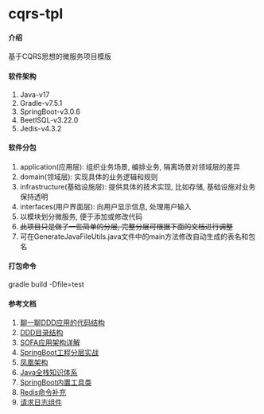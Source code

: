 # cqrs-tpl

#### 介绍
基于CQRS思想的微服务项目模版

#### 软件架构
1. Java-v17
2. Gradle-v7.5.1
3. SpringBoot-v3.0.6
4. BeetlSQL-v3.22.0
5. Jedis-v4.3.2

#### 软件分包
1. application(应用层): 组织业务场景, 编排业务, 隔离场景对领域层的差异
2. domain(领域层): 实现具体的业务逻辑和规则
3. infrastructure(基础设施层): 提供具体的技术实现, 比如存储, 基础设施对业务保持透明
4. interfaces(用户界面层): 向用户显示信息, 处理用户输入
5. 以模块划分微服务, 便于添加或修改代码
6. ~~此项目只是做了一些简单的分层, 完整分层可根据下面的文档进行调整~~
7. 可在GenerateJavaFileUtils.java文件中的main方法修改自动生成的表名和包名

#### 打包命令
gradle build -Dfile=test

#### 参考文档
1. [聊一聊DDD应用的代码结构](https://wenku.baidu.com/view/43f5184b26c52cc58bd63186bceb19e8b8f6ecfa.html?_wkts_=1674267739736)
2. [DDD目录结构](https://wenku.baidu.com/view/451bec6af4ec4afe04a1b0717fd5360cbb1a8d57?aggId=43f5184b26c52cc58bd63186bceb19e8b8f6ecfa&_wkts_=1674269092912)
3. [SOFA应用架构详解](https://mp.weixin.qq.com/s/bYuwxg43FqFKjGv3G83fIw)
4. [SpringBoot工程分层实战](https://mp.weixin.qq.com/s/1O4XnZ1z4pHluzn0F9i2pg)
5. [凤凰架构](https://icyfenix.cn/)
6. [Java全栈知识体系](https://pdai.tech/)
7. [SpringBoot内置工具类](https://mp.weixin.qq.com/s/mFovEO3jQGGP2e6TaFxuXg)
8. [Redis命令补充](https://github.com/iyayu/RedisUtil)
9. [请求日志组件](https://mp.weixin.qq.com/s/HQPa_XphTFRYTFU30xzk9A)
